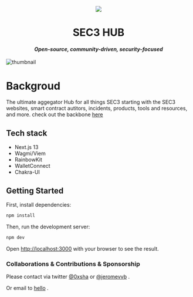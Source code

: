 <div align="center">
 <img src="https://github.com/darkgrovelabs/sec3hub/assets/7522096/1368f5da-501f-47df-9bd6-c72a7fa5e1ad" align="center" />

</div>  
<h1 align="center">
  SEC3 HUB
</h1>


<h4 align="center">
<i>Open-source, community-driven, security-focused</i>
</h4>

![thumbnail](https://github.com/darkgrovelabs/sec3hub/assets/7522096/b7f5718f-c4ae-446f-9c05-095cc1b64bb9)

# Backgroud 

The ultimate aggegator Hub for all things SEC3 starting with the SEC3 websites, smart contract autitors, incidents, products, tools and resources, and more. check out the backbone [here](https://github.com/darkgrovelabs/sec3hub-backend)

## Tech stack

- Next.js 13
- Wagmi/Viem
- RainbowKit
- WalletConnect
- Chakra-UI


## Getting Started

First, install dependencies:

```bash
npm install
```

Then, run the development server:

```bash
npm dev
```

Open [http://localhost:3000](http://localhost:3000) with your browser to see the result.

### Collaborations & Contributions & Sponsorship

Please contact via twitter [@0xsha](https://twitter.com/@0xsha)  or [@jeromevvb](https://twitter.com/@jeromevvb) .

Or email to  [hello](mailto:hello@darkgrove.xyz) .
